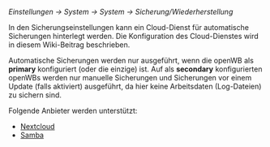 _Einstellungen -> System -> System -> Sicherung/Wiederherstellung_

In den Sicherungseinstellungen kann ein Cloud-Dienst für automatische Sicherungen hinterlegt werden.
Die Konfiguration des Cloud-Dienstes wird in diesem Wiki-Beitrag beschrieben.

Automatische Sicherungen werden nur ausgeführt, wenn die openWB als **primary** konfiguriert (oder die einzige) ist.
Auf als **secondary** konfigurierten openWBs werden nur manuelle Sicherungen und Sicherungen vor einem Update (falls aktiviert) ausgeführt, da hier keine Arbeitsdaten (Log-Dateien) zu sichern sind.

Folgende Anbieter werden unterstützt:

* [Nextcloud](https://github.com/openWB/core/wiki/NextCloud-als-Sicherungs-Cloud-einrichten)
* [Samba](https://github.com/openWB/core/wiki/Samba-als-Sicherung-einrichten)

